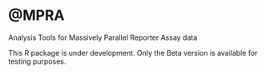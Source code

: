 # @MPRA
Analysis Tools for Massively Parallel Reporter Assay data

This R package is under development. Only the Beta version is available for testing purposes. 
